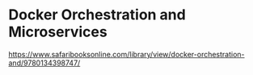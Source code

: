 # Docker Orchestration and Microservices

https://www.safaribooksonline.com/library/view/docker-orchestration-and/9780134398747/
